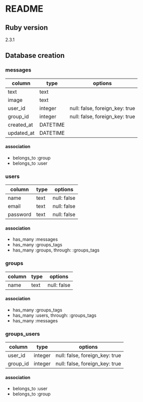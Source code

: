 # README

## Ruby version
  2.3.1

## Database creation
### messages

column|type|options  
------|----|-------
text|text|
image|text|
user_id|integer|null: false, foreign_key: true
group_id|integer|null: false, foreign_key: true
created_at|DATETIME|
updated_at|DATETIME|
#### association
* belongs_to :group
* belongs_to :user

### users
column|type|options  
------|----|-------
name|text|null: false
email|text|null: false
password|text|null: false
#### association
* has_many :messages
* has_many :groups_tags
* has_many :groups, through: :groups_tags


### groups
column|type|options  
------|----|-------
name|text|null: false
#### association
* has_many :groups_tags
* has_many :users, through: :groups_tags
* has_many :messages

### groups_users
column|type|options  
------|----|-------
user_id|integer|null: false, foreign_key: true
group_id|integer|null: false, foreign_key: true
#### association
* belongs_to :user
* belongs_to :group
